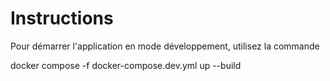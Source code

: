 # Instructions

Pour démarrer l'application en mode développement, utilisez la commande

docker compose -f docker-compose.dev.yml up --build
